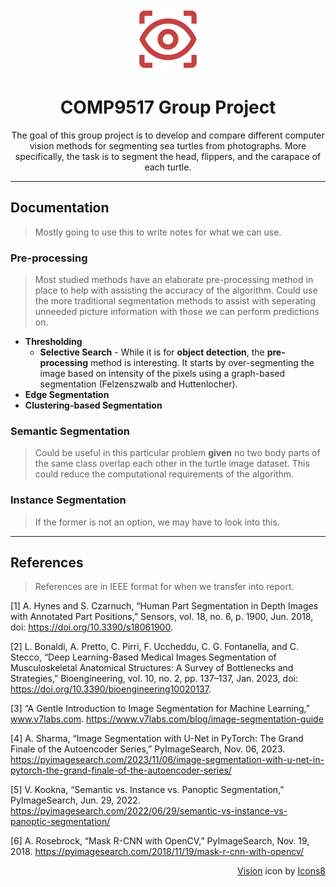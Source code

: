 <p align="center"><img src="assets/vision.png" alt="Vision Icon"></p>
<h1 align="center">COMP9517 Group Project</h1>

<p align="center">The goal of this group project is to develop and compare different computer vision methods
for segmenting sea turtles from photographs. More specifically, the task is to segment the
head, flippers, and the carapace of each turtle.</p>

---

## Documentation
> Mostly going to use this to write notes for what we can use.

### Pre-processing
> Most studied methods have an elaborate pre-processing method in place to help with assisting the accuracy of the algorithm. Could use the more traditional segmentation methods to assist with seperating unneeded picture information with those we can perform predictions on.

- **Thresholding**
    - **Selective Search** - While it is for **object detection**, the **pre-processing** method is interesting. It starts by over-segmenting the image based on intensity of the pixels using a graph-based segmentation (Felzenszwalb and Huttenlocher).
- **Edge Segmentation**
- **Clustering-based Segmentation**

### Semantic Segmentation
> Could be useful in this particular problem **given** no two body parts of the same class overlap each other in the turtle image dataset. This could reduce the computational requirements of the algorithm.

### Instance Segmentation
> If the former is not an option, we may have to look into this.

---

## References
> References are in IEEE format for when we transfer into report.

[1] A. Hynes and S. Czarnuch, “Human Part Segmentation in Depth Images with Annotated Part Positions,” Sensors, vol. 18, no. 6, p. 1900, Jun. 2018, doi: https://doi.org/10.3390/s18061900.

[2] L. Bonaldi, A. Pretto, C. Pirri, F. Uccheddu, C. G. Fontanella, and C. Stecco, “Deep Learning-Based Medical Images Segmentation of Musculoskeletal Anatomical Structures: A Survey of Bottlenecks and Strategies,” Bioengineering, vol. 10, no. 2, pp. 137–137, Jan. 2023, doi: https://doi.org/10.3390/bioengineering10020137.

[3] “A Gentle Introduction to Image Segmentation for Machine Learning,” www.v7labs.com. https://www.v7labs.com/blog/image-segmentation-guide

[4] A. Sharma, “Image Segmentation with U-Net in PyTorch: The Grand Finale of the Autoencoder Series,” PyImageSearch, Nov. 06, 2023. https://pyimagesearch.com/2023/11/06/image-segmentation-with-u-net-in-pytorch-the-grand-finale-of-the-autoencoder-series/

[5] V. Kookna, “Semantic vs. Instance vs. Panoptic Segmentation,” PyImageSearch, Jun. 29, 2022. https://pyimagesearch.com/2022/06/29/semantic-vs-instance-vs-panoptic-segmentation/

[6] A. Rosebrock, “Mask R-CNN with OpenCV,” PyImageSearch, Nov. 19, 2018. https://pyimagesearch.com/2018/11/19/mask-r-cnn-with-opencv/

<p align="right"><a target="_blank" href="https://icons8.com/icon/g5JjVIjdQ1uC/visionn">Vision</a> icon by <a target="_blank" href="https://icons8.com">Icons8</a></p>
